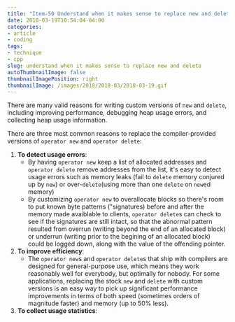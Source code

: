 ```yaml
---
title: "Item-50 Understand when it makes sense to replace new and delete"
date: 2018-03-19T10:54:04-04:00
categories:
- article
- coding
tags:
- technique
- cpp
slug: understand when it makes sense to replace new and delete
autoThumbnailImage: false
thumbnailImagePosition: right
thumbnailImage: /images/2018/2018-03/2018-03-19.gif
---
```


There are many valid reasons for writing custom versions of `new` and `delete`, including improving performance, debugging heap usage errors, and collecting heap usage information.
<!--more-->

There are three most common reasons to replace the compiler-provided versions of `operator new` and `operator delete`:

1. **To detect usage errors**:
    * By having `operator new` keep a list of allocated addresses and `operator delete` remove addresses from the list, it's easy to detect usage errors such as memory leaks (fail to `delete` memory conjured up by `new`) or over-`delete`(using more than one `delete` on `new`ed memory)
    * By customizing `operator new` to overallocate blocks so there's room to put known byte patterns ("signatures) before and after the memory made avaiblable to clients, `operator delete`s can check to see if the signatures are still intact, so that the abnormal pattern resulted from overrun (writing beyond the end of an allocated block) or underrun (writing prior to the begining of an allocated block) could be logged down, along with the value of the offending pointer.
2. **To improve efficiency**:
    * The `operator new`s and `operator delete`s that ship with compilers are designed for general-purpose use, which means they work reasonably well for everybody, but optimally for nobody. For some applications, replacing the stock `new` and `delete` with custom versions is an easy way to pick up significant performance improvements in terms of both speed (sometimes orders of magnitude faster) and memory (up to 50% less).
3. **To collect usage statistics**: